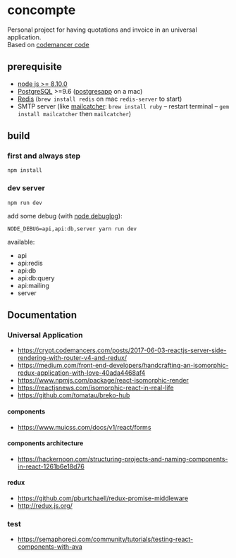 # concompte

Personal project for having quotations and invoice in an universal application.  
Based on [codemancer code](https://crypt.codemancers.com/posts/2017-06-03-reactjs-server-side-rendering-with-router-v4-and-redux/)

## prerequisite

- [node js >= 8.10.0](https://nodejs.org/en/)
- [PostgreSQL](https://www.postgresql.org/) >=9.6 ([postgresapp](http://postgresapp.com/) on a mac)
- [Redis](https://redis.io/) (`brew install redis` on mac `redis-server` to start)
- SMTP server (like [mailcatcher](https://mailcatcher.me/): `brew install ruby` – restart terminal – `gem install mailcatcher` then `mailcatcher`)

## build

### first and always step 

```
npm install
```

### dev server

```
npm run dev
```

add some debug (with [node debuglog](https://nodejs.org/dist/latest-v8.x/docs/api/util.html#util_util_debuglog_section)): 

```
NODE_DEBUG=api,api:db,server yarn run dev
```

available:

- api
- api:redis
- api:db
- api:db:query
- api:mailing
- server

## Documentation

### Universal Application

- https://crypt.codemancers.com/posts/2017-06-03-reactjs-server-side-rendering-with-router-v4-and-redux/
- https://medium.com/front-end-developers/handcrafting-an-isomorphic-redux-application-with-love-40ada4468af4
- https://www.npmjs.com/package/react-isomorphic-render
- https://reactjsnews.com/isomorphic-react-in-real-life
- https://github.com/tomatau/breko-hub

#### components

- https://www.muicss.com/docs/v1/react/forms

#### components architecture

- https://hackernoon.com/structuring-projects-and-naming-components-in-react-1261b6e18d76

#### redux

- https://github.com/pburtchaell/redux-promise-middleware
- http://redux.js.org/

### test

- https://semaphoreci.com/community/tutorials/testing-react-components-with-ava
